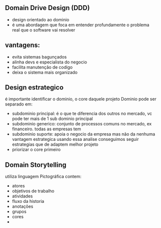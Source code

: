 ## Domain Drive Design (DDD)
- design orientado ao dominio
- é uma abordagem que foca em entender profundamente o problema real que o software vai resolver 

## vantagens:
 - evita sistemas bagunçados
 - alinha devs e especialista do negocio
 - facilita manutenção de codigo
 - deixa o sistema mais organizado


## Design estrategico
é importante identificar o dominio, o core daquele projeto
Dominio pode ser separado em:
- subdominio principal: é o que te diferencia dos outros no mercado, vc pode ter mais de 1 sub dominio principal
- subdominio generico: conjunto de processos comuns no mercado, ex financeiro. todas as empresas tem
- subdominio suporte: apoia o negocio da empresa mas não da nenhuma vantagem estrategica
usando essa analise conseguimos seguir estrategias que de adaptem melhor projeto
- priorizar o core primeiro 

## Domain Storytelling
utiliza linguagem Pictográfica
contem:
- atores
- objetivos de trabalho
- atividades 
- fluxo da historia
- anotações
- grupos
- cores
- 

<!--stackedit_data:
eyJoaXN0b3J5IjpbLTEzNTM0MDgyMDUsMjA4NzQ0MjU5OCwtMT
QzMTQyNTUyMCwyMDg3NDQyNTk4LDEzODEzNzA4NTIsLTI1ODY1
NDI5NiwyMTIyNjk2NjI0LC0xNzY5MzcxNzE0LDI1MjA4NTE5NV
19
-->